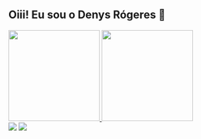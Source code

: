 <!--
**DenysRogeres/DenysRogeres** is a ✨ _special_ ✨ repository because its `README.md` (this file) appears on your GitHub profile.

Here are some ideas to get you started:

- 🔭 I’m currently working on ...
- 🌱 I’m currently learning ...
- 👯 I’m looking to collaborate on ...
- 🤔 I’m looking for help with ...
- 💬 Ask me about ...
- 📫 How to reach me: ...
- 😄 Pronouns: ...
- ⚡ Fun fact: ...
-->

## Oiii! Eu sou o Denys Rógeres 👋
 <div>
  <a href="https://github.com/DenysRogeres">
  <img height="180em" src="https://github-readme-stats.vercel.app/api?username=DenysRogeres&show_icons=true&theme=dark&include_all_commits=true&count_private=true"/>
  <img height="180em" src="https://github-readme-stats.vercel.app/api/top-langs/?username=DenysRogeres&layout=compact&langs_count=7&theme=dark"/>
</div>

<div>
   <a href = "mailto:dennysrogeres@gmail.com"><img src="https://img.shields.io/badge/-Gmail-%23333?style=for-the-badge&logo=gmail&logoColor=white" target="_blank"></a>
  <a href="https://www.linkedin.com/in/denys-r%C3%B3geres-1a3433198/" target="_blank"><img src="https://img.shields.io/badge/-LinkedIn-%230077B5?style=for-the-badge&logo=linkedin&logoColor=white" target="_blank"></a> 
</div>

